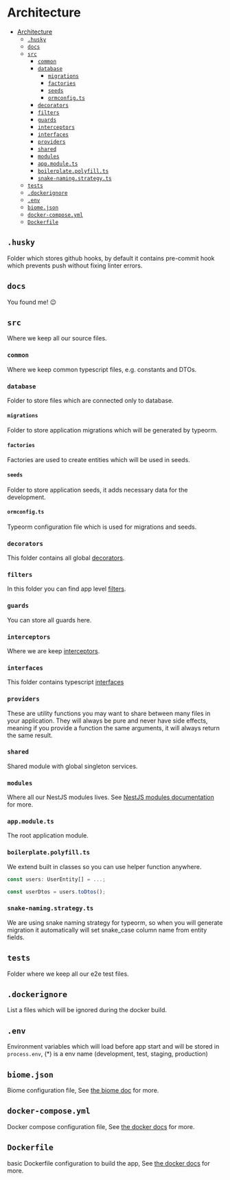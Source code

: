 # Architecture

- [Architecture](#architecture)
  - [`.husky`](#husky)
  - [`docs`](#docs)
  - [`src`](#src)
    - [`common`](#common)
    - [`database`](#database)
      - [`migrations`](#migrations)
      - [`factories`](#factories)
      - [`seeds`](#seeds)
      - [`ormconfig.ts`](#ormconfigts)
    - [`decorators`](#decorators)
    - [`filters`](#filters)
    - [`guards`](#guards)
    - [`interceptors`](#interceptors)
    - [`interfaces`](#interfaces)
    - [`providers`](#providers)
    - [`shared`](#shared)
    - [`modules`](#modules)
    - [`app.module.ts`](#appmodulets)
    - [`boilerplate.polyfill.ts`](#boilerplatepolyfillts)
    - [`snake-naming.strategy.ts`](#snake-namingstrategyts)
  - [`tests`](#tests)
  - [`.dockerignore`](#dockerignore)
  - [`.env`](#env)
  - [`biome.json`](#eslintrcjs)
  - [`docker-compose.yml`](#docker-composeyml)
  - [`Dockerfile`](#dockerfile)


## `.husky`

Folder which stores github hooks, by default it contains pre-commit hook which prevents push without fixing linter errors.

## `docs`

You found me! :wink:

## `src`

Where we keep all our source files.

### `common`

Where we keep common typescript files, e.g. constants and DTOs.

### `database`

Folder to store files which are connected only to database.

#### `migrations`

Folder to store application migrations which will be generated by typeorm.

#### `factories`

Factories are used to create entities which will be used in seeds. 

#### `seeds`

Folder to store application seeds, it adds necessary data for the development.

#### `ormconfig.ts`

Typeorm configuration file which is used for migrations and seeds.

### `decorators`

This folder contains all global [decorators](https://www.typescriptlang.org/docs/handbook/decorators.html).

### `filters`

In this folder you can find app level [filters](https://docs.nestjs.com/exception-filters).

### `guards`

You can store all guards here.


### `interceptors`

Where we are keep [interceptors](https://docs.nestjs.com/interceptors).

### `interfaces`

This folder contains typescript [interfaces](https://www.typescriptlang.org/docs/handbook/interfaces.html)

### `providers`

These are utility functions you may want to share between many files in your application. They will always be pure and never have side effects, meaning if you provide a function the same arguments, it will always return the same result.

### `shared`

Shared module with global singleton services.

### `modules`

Where all our NestJS modules lives. See [NestJS modules documentation](https://docs.nestjs.com/modules) for more.

### `app.module.ts`

The root application module.

### `boilerplate.polyfill.ts`

We extend built in classes so you can use helper function anywhere.

```typescript
const users: UserEntity[] = ...;

const userDtos = users.toDtos();
```

### `snake-naming.strategy.ts`

We are using snake naming strategy for typeorm, so when you will generate migration it automatically will set snake_case column name from entity fields.

## `tests`

Folder where we keep all our e2e test files.

## `.dockerignore`

List a files which will be ignored during the docker build.

## `.env`

Environment variables which will load before app start and will be stored in `process.env`, (*) is a env name (development, test, staging, production)

## `biome.json`

Biome configuration file, See [the biome doc](https://biomejs.dev/) for more.

## `docker-compose.yml`

Docker compose configuration file, See [the docker docs](https://docs.docker.com/compose/compose-file/) for more.

## `Dockerfile`

basic Dockerfile configuration to build the app, See [the docker docs](https://docs.docker.com/engine/reference/builder/) for more.


